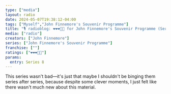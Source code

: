 ```yaml
---
type: ["media"]
layout: radio
date: 2024-05-07T19:38:12-04:00
tags: ["Myself","John Finnemore's Souvenir Programme"]
title: "🎙️ radioblog: ❤️❤️❤️🖤🖤 for John Finnemore's Souvenir Programme (Series 8)"
media: ["radio"]
creators: ["John Finnemore"]
series: ["John Finnemore's Souvenir Programme"]
franchise: [""]
ratings: ["❤️❤️❤️🖤🖤"]
params:
  entry: Series 8
---
```

This series wasn't bad—it's just that maybe I shouldn't be binging them series after series, because despite some clever moments, I just felt like there wasn't much new about this material.

